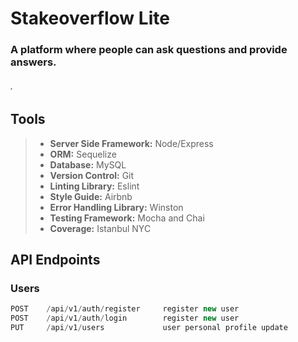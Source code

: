# Stakeoverflow Lite 
### A platform where people can ask questions and provide answers.
###### . 

## Tools
>+ __Server Side Framework:__ Node/Express
>+ __ORM:__ Sequelize
>+ __Database:__ MySQL
>+ __Version Control:__ Git
>+ __Linting Library:__ Eslint
>+ __Style Guide:__ Airbnb
>+ __Error Handling Library:__ Winston
>+ __Testing Framework:__ Mocha​ and Chai
>+ __Coverage:__ Istanbul NYC

## API Endpoints
### Users
``` js
POST    /api/v1/auth/register     register new user
POST    /api/v1/auth/login        register new user
PUT     /api/v1/users             user personal profile update
```
